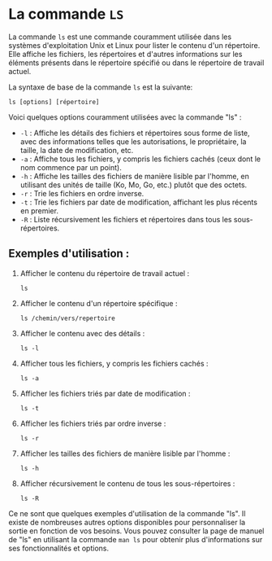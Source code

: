 # La commande `LS`

La commande `ls` est une commande couramment utilisée dans les systèmes d'exploitation Unix et Linux pour lister le contenu d'un répertoire. Elle affiche les fichiers, les répertoires et d'autres informations sur les éléments présents dans le répertoire spécifié ou dans le répertoire de travail actuel.

La syntaxe de base de la commande `ls` est la suivante:
```
ls [options] [répertoire]
```

Voici quelques options couramment utilisées avec la commande "ls" :

- `-l` : Affiche les détails des fichiers et répertoires sous forme de liste, avec des informations telles que les autorisations, le propriétaire, la taille, la date de modification, etc.
- `-a` : Affiche tous les fichiers, y compris les fichiers cachés (ceux dont le nom commence par un point).
- `-h` : Affiche les tailles des fichiers de manière lisible par l'homme, en utilisant des unités de taille (Ko, Mo, Go, etc.) plutôt que des octets.
- `-r` : Trie les fichiers en ordre inverse.
- `-t` : Trie les fichiers par date de modification, affichant les plus récents en premier.
- `-R` : Liste récursivement les fichiers et répertoires dans tous les sous-répertoires.

## Exemples d'utilisation :

1. Afficher le contenu du répertoire de travail actuel :
   ```
   ls
   ```

2. Afficher le contenu d'un répertoire spécifique :
   ```
   ls /chemin/vers/repertoire
   ```

3. Afficher le contenu avec des détails :
   ```
   ls -l
   ```

4. Afficher tous les fichiers, y compris les fichiers cachés :
   ```
   ls -a
   ```

5. Afficher les fichiers triés par date de modification :
   ```
   ls -t
   ```

6. Afficher les fichiers triés par ordre inverse :
   ```
   ls -r
   ```

7. Afficher les tailles des fichiers de manière lisible par l'homme :
   ```
   ls -h
   ```

8. Afficher récursivement le contenu de tous les sous-répertoires :
   ```
   ls -R
   ```

Ce ne sont que quelques exemples d'utilisation de la commande "ls". Il existe de nombreuses autres options disponibles pour personnaliser la sortie en fonction de vos besoins. Vous pouvez consulter la page de manuel de "ls" en utilisant la commande `man ls` pour obtenir plus d'informations sur ses fonctionnalités et options.
